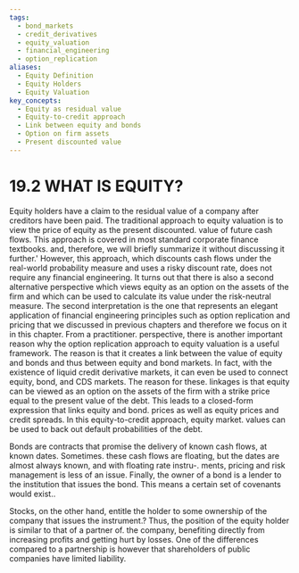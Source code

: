 ```yaml
---
tags:
  - bond_markets
  - credit_derivatives
  - equity_valuation
  - financial_engineering
  - option_replication
aliases:
  - Equity Definition
  - Equity Holders
  - Equity Valuation
key_concepts:
  - Equity as residual value
  - Equity-to-credit approach
  - Link between equity and bonds
  - Option on firm assets
  - Present discounted value
---
```


# 19.2 WHAT IS EQUITY?  

Equity holders have a claim to the residual value of a company after creditors have been paid. The traditional approach to equity valuation is to view the price of equity as the present discounted. value of future cash flows. This approach is covered in most standard corporate finance textbooks. and, therefore, we will briefly summarize it without discussing it further.' However, this approach, which discounts cash flows under the real-world probability measure and uses a risky discount rate, does not require any financial engineering. It turns out that there is also a second alternative perspective which views equity as an option on the assets of the firm and which can be used to calculate its value under the risk-neutral measure. The second interpretation is the one that represents an elegant application of financial engineering principles such as option replication and pricing that we discussed in previous chapters and therefore we focus on it in this chapter. From a practitioner. perspective, there is another important reason why the option replication approach to equity valuation is a useful framework. The reason is that it creates a link between the value of equity and bonds and thus between equity and bond markets. In fact, with the existence of liquid credit derivative markets, it can even be used to connect equity, bond, and CDS markets. The reason for these. linkages is that equity can be viewed as an option on the assets of the firm with a strike price equal to the present value of the debt. This leads to a closed-form expression that links equity and bond. prices as well as equity prices and credit spreads. In this equity-to-credit approach, equity market. values can be used to back out default probabilities of the debt.  

Bonds are contracts that promise the delivery of known cash flows, at known dates. Sometimes. these cash flows are floating, but the dates are almost always known, and with floating rate instru-. ments, pricing and risk management is less of an issue. Finally, the owner of a bond is a lender to the institution that issues the bond. This means a certain set of covenants would exist..  

Stocks, on the other hand, entitle the holder to some ownership of the company that issues the instrument.? Thus, the position of the equity holder is similar to that of a partner of. the company, benefiting directly from increasing profits and getting hurt by losses. One of the differences compared to a partnership is however that shareholders of public companies have limited liability.  

